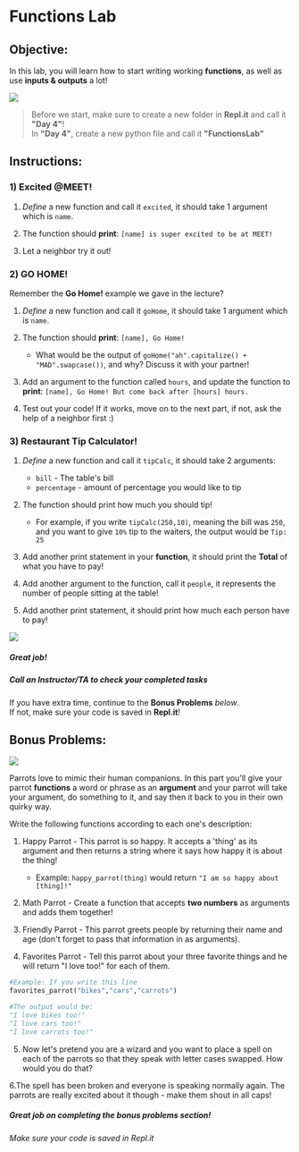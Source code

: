 # Functions Lab

## Objective: 
In this lab, you will learn how to start writing working **functions**, as well as use **inputs & outputs** a lot!





[![](https://thumbs.gfycat.com/SevereUnnaturalAlbino-size_restricted.gif)]()




> Before we start, make sure to create a new folder in **Repl.it** and call it **"Day 4"**!  
> In **"Day 4"**, create a new python file and call it **"FunctionsLab"**


## Instructions:

### 1) Excited @MEET!
1. *Define* a new function and call it `excited`, it should take 1 argument which is `name`.

2. The function should **print**: `[name] is super excited to be at MEET!`

3. Let a neighbor try it out!


### 2) GO HOME!

Remember the **Go Home!** example we gave in the lecture?  

1. *Define* a new function and call it `goHome`, it should take 1 argument which is `name`.

2. The function should **print**: `[name], Go Home!`
    - What would be the output of `goHome("ah".capitalize() + "MAD".swapcase())`, and why? Discuss it with your partner!
    
3. Add an argument to the function called `hours`, and update the function to **print**: `[name], Go Home! But come back after [hours] hours.`

4. Test out your code! If it works, move on to the next part, if not, ask the help of a neighbor first :)


### 3) Restaurant Tip Calculator!

1. *Define* a new function and call it `tipCalc`, it should take 2 arguments:
    - `bill` - The table's bill
    - `percentage` - amount of percentage you would like to tip

2. The function should print how much you should tip!
    - For example, if you write `tipCalc(250,10)`, meaning the bill was `250`, and you want to give `10%` tip to the waiters, the output would be `Tip: 25`
    
3. Add another print statement in your **function**, it should print the **Total** of what you have to pay!

4. Add another argument to the function, call it `people`, it represents the number of people sitting at the table!

5. Add another print statement, it should print how much each person have to pay!

[![](https://thumbs.gfycat.com/ImpeccableInnocentHoiho-size_restricted.gif)]()




##### Great job!
##### Call an Instructor/TA to check your completed tasks
 

If you have extra time, continue to the **Bonus Problems** *below*.  
If not, make sure your code is saved in **Repl.it**!







## Bonus Problems:
[![](https://camo.githubusercontent.com/2f9feb41e6febba197c32171bba0924fe0b0123a/687474703a2f2f312e62702e626c6f6773706f742e636f6d2f2d4844492d58694c697264382f546f614a736568535930492f414141414141414142736f2f5848584f555f71444b336b2f73313630302f506172726f742b46756e6e792b50696374757265735f312e6a7067)]()

Parrots love to mimic their human companions. In this part you'll give your parrot **functions** a word or phrase as an **argument** and your parrot will take your argument, do something to it, and say then it back to you in their own quirky way.

Write the following functions according to each one's description:
1. Happy Parrot - This parrot is so happy. It accepts a 'thing' as its argument and then returns a string where it says how happy it is about the thing!  
    - Example: `happy_parrot(thing)` would return `"I am so happy about [thing]!"`

2. Math Parrot - Create a function that accepts **two numbers** as arguments and adds them together!

3. Friendly Parrot - This parrot greets people by returning their name and age (don't forget to pass that information in as arguments).

4. Favorites Parrot - Tell this parrot about your three favorite things and he will return "I love too!" for each of them.
```python
#Example: If you write this line
favorites_parrot("bikes","cars","carrots")

#The output would be:
"I love bikes too!"
"I love cars too!"
"I love carrots too!"
```

5. Now let's pretend you are a wizard and you want to place a spell on each of the parrots so that they speak with letter cases swapped. How would you do that? 

6.The spell has been broken and everyone is speaking normally again. The parrots are really excited about it though - make them shout in all caps!


##### Great job on completing the bonus problems section!  
###### Make sure your code is saved in Repl.it


